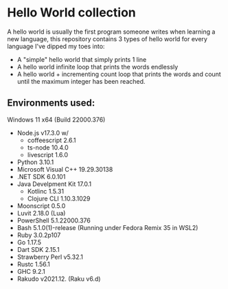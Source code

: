 # Hello World collection
A hello world is usually the first program someone writes when learning a new language, this repository contains 3 types of hello world for every language I've dipped my toes into:
- A "simple" hello world that simply prints 1 line
- A hello world infinite loop that prints the words endlessly
- A hello world + incrementing count loop that prints the words and count until the maximum integer has been reached.

## Environments used:
Windows 11 x64 (Build 22000.376)
- Node.js v17.3.0 w/
    - coffeescript 2.6.1 
    - ts-node 10.4.0
    - livescript 1.6.0
- Python 3.10.1
- Microsoft Visual C++ 19.29.30138
- .NET SDK 6.0.101
- Java Develpment Kit 17.0.1
    - Kotlinc 1.5.31
    - Clojure CLI 1.10.3.1029
- Moonscript 0.5.0
- Luvit 2.18.0 (Lua)
- PowerShell 5.1.22000.376
- Bash 5.1.0(1)-release (Running under Fedora Remix 35 in WSL2)
- Ruby 3.0.2p107
- Go 1.17.5
- Dart SDK 2.15.1
- Strawberry Perl v5.32.1
- Rustc 1.56.1
- GHC 9.2.1
- Rakudo v2021.12. (Raku v6.d)